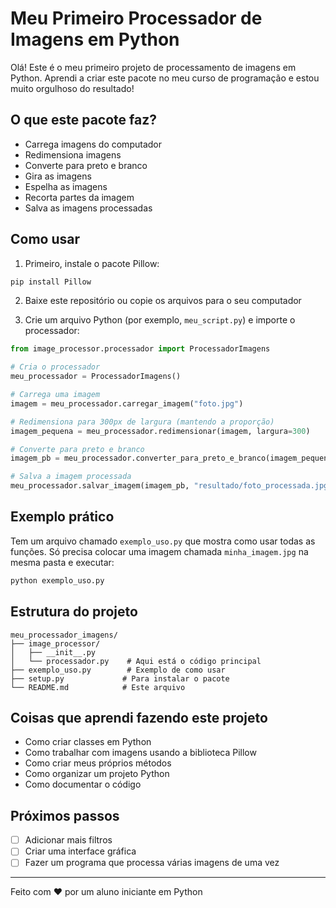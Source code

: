 # Meu Primeiro Processador de Imagens em Python

Olá! Este é o meu primeiro projeto de processamento de imagens em Python. 
Aprendi a criar este pacote no meu curso de programação e estou muito orgulhoso do resultado!

## O que este pacote faz?

- Carrega imagens do computador
- Redimensiona imagens
- Converte para preto e branco
- Gira as imagens
- Espelha as imagens
- Recorta partes da imagem
- Salva as imagens processadas

## Como usar

1. Primeiro, instale o pacote Pillow:
```bash
pip install Pillow
```

2. Baixe este repositório ou copie os arquivos para o seu computador

3. Crie um arquivo Python (por exemplo, `meu_script.py`) e importe o processador:

```python
from image_processor.processador import ProcessadorImagens

# Cria o processador
meu_processador = ProcessadorImagens()

# Carrega uma imagem
imagem = meu_processador.carregar_imagem("foto.jpg")

# Redimensiona para 300px de largura (mantendo a proporção)
imagem_pequena = meu_processador.redimensionar(imagem, largura=300)

# Converte para preto e branco
imagem_pb = meu_processador.converter_para_preto_e_branco(imagem_pequena)

# Salva a imagem processada
meu_processador.salvar_imagem(imagem_pb, "resultado/foto_processada.jpg")
```

## Exemplo prático

Tem um arquivo chamado `exemplo_uso.py` que mostra como usar todas as funções. 
Só precisa colocar uma imagem chamada `minha_imagem.jpg` na mesma pasta e executar:

```bash
python exemplo_uso.py
```

## Estrutura do projeto

```
meu_processador_imagens/
├── image_processor/
│   ├── __init__.py
│   └── processador.py    # Aqui está o código principal
├── exemplo_uso.py        # Exemplo de como usar
├── setup.py             # Para instalar o pacote
└── README.md            # Este arquivo
```

## Coisas que aprendi fazendo este projeto

- Como criar classes em Python
- Como trabalhar com imagens usando a biblioteca Pillow
- Como criar meus próprios métodos
- Como organizar um projeto Python
- Como documentar o código

## Próximos passos

- [ ] Adicionar mais filtros
- [ ] Criar uma interface gráfica
- [ ] Fazer um programa que processa várias imagens de uma vez

---

Feito com ❤️ por um aluno iniciante em Python
